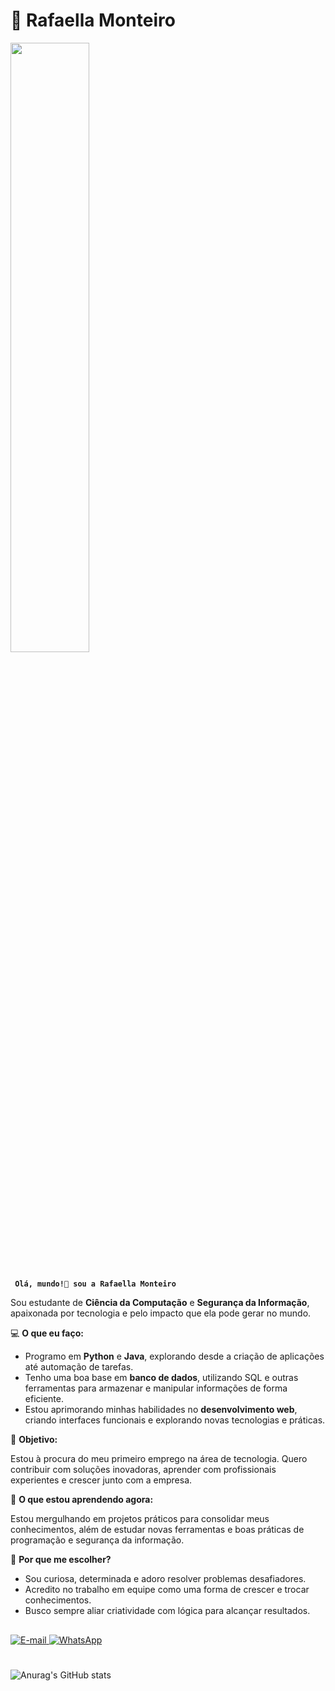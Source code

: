 # 🦋 Rafaella Monteiro

<img width="50%" src="https://i.gifer.com/6vIk.gif">

##

**` Olá, mundo!👋 sou a Rafaella Monteiro`**

Sou estudante de **Ciência da Computação** e **Segurança da Informação**, apaixonada por tecnologia e pelo impacto que ela pode gerar no mundo. 

💻 **O que eu faço:**

- Programo em **Python** e **Java**, explorando desde a criação de aplicações até automação de tarefas.
- Tenho uma boa base em **banco de dados**, utilizando SQL e outras ferramentas para armazenar e manipular informações de forma eficiente.
- Estou aprimorando minhas habilidades no  **desenvolvimento web**, criando interfaces funcionais e explorando novas tecnologias e práticas.

🎯 **Objetivo:**

Estou à procura do meu primeiro emprego na área de tecnologia. Quero contribuir com soluções inovadoras, aprender com profissionais experientes e crescer junto com a empresa.

🌱 **O que estou aprendendo agora:**

Estou mergulhando em projetos práticos para consolidar meus conhecimentos, além de estudar novas ferramentas e boas práticas de programação e segurança da informação.

🚀 **Por que me escolher?**

- Sou curiosa, determinada e adoro resolver problemas desafiadores.
- Acredito no trabalho em equipe como uma forma de crescer e trocar conhecimentos.
- Busco sempre aliar criatividade com lógica para alcançar resultados.

##

<p align="left">
    <a href="https://criarmeulink.com.br/u/1734487354">
        <img
            alt="E-mail"
            title="Fale Comigo"
            src="https://custom-icon-badges.demolab.com/badge/EMAIL-%23E05D44?logo=mail&logoColor=white&style=for-the-badge&labelColor=CE4630"
        >
    </a>
    <a href="https://wa.me/qr/KAZT4SXRGNN4L1">
        <img 
            alt="WhatsApp"
            title="Fale Comigo"
            src="https://custom-icon-badges.demolab.com/badge/WhatsApp-55960c?logo=phone&logoColor=white&style=for-the-badge&labelColor=488207"
    >
    </a>
</p>

#

![Anurag's GitHub stats](https://github-readme-stats.vercel.app/api?username=Rafaella-Monteiro&show_icons=true&theme=radical)
